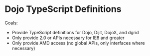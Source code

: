 # Dojo TypeScript Definitions

Goals:

* Provide TypeScript definitions for Dojo, Dijit, DojoX, and dgrid
* Only provide 2.0 or APIs necessary for IE8 and greater
* Only provide AMD access (no global APIs, only interfaces where necessary)
